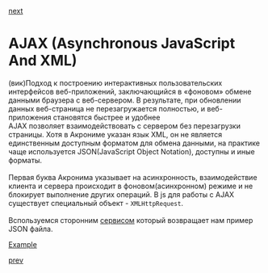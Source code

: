 <a href="05.md">next</a>

<h1>AJAX (Asynchronous JavaScript And XML)</h1>

<div>
(вик)Подход к построению интерактивных пользовательских интерфейсов веб-приложений,
заключающийся в «фоновом» обмене данными браузера с веб-сервером.
В результате, при обновлении данных веб-страница не перезагружается полностью,
и веб-приложения становятся быстрее и удобнее
</div>


<div>
AJAX позволяет взаимодействовать с сервером без перезагрузки страницы.
Хотя в Акрониме указан язык XML, он не является единственным доступным форматом для обмена данными,
на практике чаще используется JSON(JavaScript Object Notation), доступны и иные форматы.
</div>

<br/>

<div>
Первая буква Акронима указывает на асинхронность, взаимодействие клиента и сервера происходит в фоновом(асинхронном) режиме
и не блокирует выполнение других операций. В js для работы с AJAX существует специальный объект - <code>XMLHttpRequest</code>.
</div>

<br/>

<div>
Вспользуемся сторонним <a href="https://jsonplaceholder.typicode.com/">сервисом</a>
который возвращает нам пример JSON файла.

<br/>

<a href="./ajax/app.html">Example</a>

</div>

<a href="03.md">prev</a>

